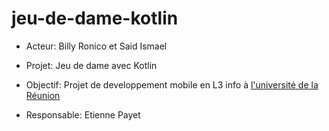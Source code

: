 # jeu-de-dame-kotlin

* Acteur: Billy Ronico et Said Ismael

* Projet: Jeu de dame avec Kotlin

* Objectif: Projet de developpement mobile en L3 info à [l'université de la Réunion](https://univ-reunion.fr)

* Responsable: Etienne Payet
